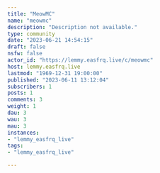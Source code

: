 ```yaml
---
title: "MeowMC" 
name: "meowmc"
description: "Description not available."
type: community
date: "2023-06-21 14:54:15"
draft: false
nsfw: false
actor_id: "https://lemmy.easfrq.live/c/meowmc"
host: lemmy.easfrq.live
lastmod: "1969-12-31 19:00:00"
published: "2023-06-11 13:12:04"
subscribers: 1
posts: 1
comments: 3
weight: 1
dau: 3
wau: 3
mau: 3
instances:
- "lemmy_easfrq_live"
tags: 
- "lemmy_easfrq_live"

---
```

